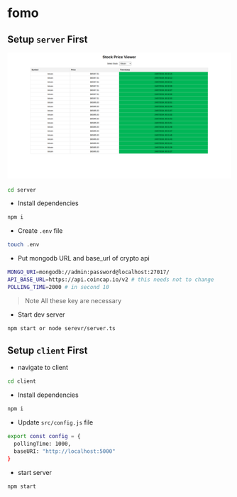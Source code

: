 # fomo



## Setup `server` First


![ALT demo ](./demo.png)


```bash
cd server
```

* Install dependencies

```bash
npm i
```

* Create `.env` file 

```bash
touch .env
```

* Put mongodb URL and base_url of crypto api

```bash
MONGO_URI=mongodb://admin:password@localhost:27017/
API_BASE_URL=https://api.coincap.io/v2 # this needs not to change
POLLING_TIME=2000 # in second 10
```

> Note All these key are necessary

* Start dev server

```bash
npm start or node serevr/server.ts
```

## Setup `client` First

* navigate to client

```bash
cd client
```

* Install dependencies

```bash
npm i
```

* Update `src/config.js` file

```bash
export const config = {
  pollingTime: 1000,
  baseURI: "http://localhost:5000"
}
```

* start server

```bash
npm start
```

